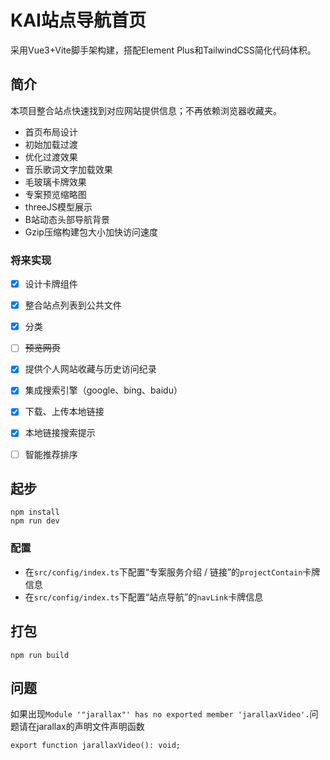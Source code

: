 # KAI站点导航首页

采用Vue3+Vite脚手架构建，搭配Element Plus和TailwindCSS简化代码体积。

## 简介

本项目整合站点快速找到对应网站提供信息；不再依赖浏览器收藏夹。

- 首页布局设计
- 初始加载过渡
- 优化过渡效果
- 音乐歌词文字加载效果
- 毛玻璃卡牌效果
- 专案预览缩略图
- threeJS模型展示
- B站动态头部导航背景
- Gzip压缩构建包大小加快访问速度

### 将来实现

- [x] 设计卡牌组件
- [x] 整合站点列表到公共文件
- [x] 分类
- [ ] ~~预览网页~~
- [x] 提供个人网站收藏与历史访问纪录
- [x] 集成搜索引擎（google、bing、baidu）
- [x] 下载、上传本地链接
- [x] 本地链接搜索提示
- [ ] 智能推荐排序




## 起步

```
npm install
npm run dev
```

### 配置

- 在`src/config/index.ts`下配置“专案服务介绍 / 链接”的`projectContain`卡牌信息
- 在`src/config/index.ts`下配置“站点导航”的`navLink`卡牌信息

## 打包

```
npm run build
```



## 问题

如果出现`Module '"jarallax"' has no exported member 'jarallaxVideo'.`问题请在jarallax的声明文件声明函数

```
export function jarallaxVideo(): void;
```


